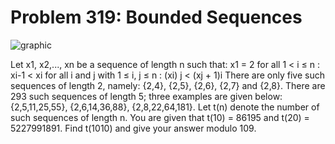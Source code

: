 # Problem 319: Bounded Sequences

![graphic](img319.gif)

Let x1, x2,..., xn be a sequence of length n such that: x1 = 2 for all 1
&lt; i ≤ n : xi-1 &lt; xi for all i and j with 1 ≤ i, j ≤ n : (xi) j
&lt; (xj + 1)i There are only five such sequences of length 2, namely:
{2,4}, {2,5}, {2,6}, {2,7} and {2,8}. There are 293 such sequences of
length 5; three examples are given below: {2,5,11,25,55},
{2,6,14,36,88}, {2,8,22,64,181}. Let t(n) denote the number of such
sequences of length n. You are given that t(10) = 86195 and t(20) =
5227991891. Find t(1010) and give your answer modulo 109.
